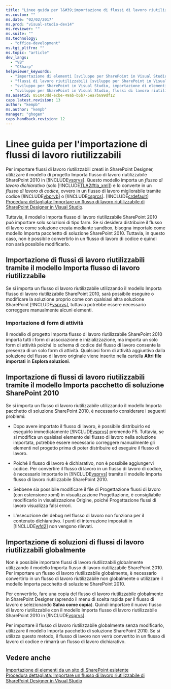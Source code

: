 ```yaml
---
title: "Linee guida per l&#39;importazione di flussi di lavoro riutilizzabili"
ms.custom: ""
ms.date: "02/02/2017"
ms.prod: "visual-studio-dev14"
ms.reviewer: ""
ms.suite: ""
ms.technology: 
  - "office-development"
ms.tgt_pltfrm: ""
ms.topic: "article"
dev_langs: 
  - "VB"
  - "CSharp"
helpviewer_keywords: 
  - "importazione di elementi [sviluppo per SharePoint in Visual Studio]"
  - "flussi di lavoro riutilizzabili [sviluppo per SharePoint in Visual Studio]"
  - "sviluppo per SharePoint in Visual Studio, importazione di elementi"
  - "sviluppo per SharePoint in Visual Studio, flussi di lavoro riutilizzabili"
ms.assetid: 851043dd-ecbe-49ab-b5b7-5ea7b699df12
caps.latest.revision: 13
author: "kempb"
ms.author: "kempb"
manager: "ghogen"
caps.handback.revision: 12
---
```

# Linee guida per l&#39;importazione di flussi di lavoro riutilizzabili
  Per importare flussi di lavoro riutilizzabili creati in SharePoint Designer, utilizzare il modello di progetto Importa flusso di lavoro riutilizzabile SharePoint 2010 in [!INCLUDE[vsprvs](../sharepoint/includes/vsprvs-md.md)].  Questo modello importa un *flusso di lavoro* *dichiarativo* \(solo [!INCLUDE[TLA2#tla_xml](../sharepoint/includes/tla2sharptla-xml-md.md)]\) e lo converte in un *flusso di lavoro di codice*, ovvero in un flusso di lavoro migliorabile tramite codice [!INCLUDE[vbprvb](../sharepoint/includes/vbprvb-md.md)] o [!INCLUDE[csprcs](../sharepoint/includes/csprcs-md.md)].  [!INCLUDE[crdefault](../sharepoint/includes/crdefault-md.md)] [Procedura dettagliata: Importare un flusso di lavoro riutilizzabile di SharePoint Designer in Visual Studio](../sharepoint/walkthrough-import-a-sharepoint-designer-reusable-workflow-into-visual-studio.md).  
  
 Tuttavia, il modello Importa flusso di lavoro riutilizzabile SharePoint 2010 può importare solo soluzioni di tipo farm.  Se si desidera distribuire il flusso di lavoro come soluzione creata mediante sandbox, bisogna importalo come modello Importa pacchetto di soluzione SharePoint 2010.  Tuttavia, in questo caso, non è possibile convertirlo in un flusso di lavoro di codice e quindi non sarà possibile modificarlo.  
  
## Importazione di flussi di lavoro riutilizzabili tramite il modello Importa flusso di lavoro riutilizzabile  
 Se si importa un flusso di lavoro riutilizzabile utilizzando il modello Importa flusso di lavoro riutilizzabile SharePoint 2010, sarà possibile eseguire o modificare la soluzione proprio come con qualsiasi altra soluzione SharePoint [!INCLUDE[vsprvs](../sharepoint/includes/vsprvs-md.md)], tuttavia potrebbe essere necessario correggere manualmente alcuni elementi.  
  
### Importazione di form di attività  
 Il modello di progetto Importa flusso di lavoro riutilizzabile SharePoint 2010 importa tutti i form di associazione e inizializzazione, ma importa un solo form di attività poiché lo schema di codice del flusso di lavoro consente la presenza di un solo form di attività.  Qualsiasi form di attività aggiuntivo dalla soluzione del flusso di lavoro originale viene inserito nella cartella **Altri file importati** in **Esplora soluzioni**.  
  
## Importazione di flussi di lavoro riutilizzabili tramite il modello Importa pacchetto di soluzione SharePoint 2010  
 Se si importa un flusso di lavoro riutilizzabile utilizzando il modello Importa pacchetto di soluzione SharePoint 2010, è necessario considerare i seguenti problemi:  
  
-   Dopo avere importato il flusso di lavoro, è possibile distribuirlo ed eseguirlo immediatamente [!INCLUDE[vsprvs](../sharepoint/includes/vsprvs-md.md)] premendo F5.  Tuttavia, se si modifica un qualsiasi elemento del flusso di lavoro nella soluzione importata, potrebbe essere necessario correggere manualmente gli elementi nel progetto prima di poter distribuire ed eseguire il flusso di lavoro.  
  
-   Poiché il flusso di lavoro è dichiarativo, non è possibile aggiungervi codice.  Per convertire il flusso di lavoro in un flusso di lavoro di codice, è necessario importarlo in [!INCLUDE[vsprvs](../sharepoint/includes/vsprvs-md.md)] tramite il modello Importa flusso di lavoro riutilizzabile SharePoint 2010.  
  
-   Sebbene sia possibile modificare il file di Progettazione flussi di lavoro \(con estensione xoml\) in visualizzazione Progettazione, è consigliabile modificarlo in visualizzazione Origine, poiché Progettazione flussi di lavoro visualizza falsi errori.  
  
-   L'esecuzione del debug nel flusso di lavoro non funziona per il contenuto dichiarativo.  I punti di interruzione impostati in [!INCLUDE[wfd2](../sharepoint/includes/wfd2-md.md)] non vengono rilevati.  
  
## Importazione di soluzioni di flussi di lavoro riutilizzabili globalmente  
 Non è possibile importare flussi di lavoro riutilizzabili globalmente utilizzando il modello Importa flusso di lavoro riutilizzabile SharePoint 2010.  Per importare un flusso di lavoro riutilizzabile globalmente, è necessario convertirlo in un flusso di lavoro riutilizzabile non globalmente o utilizzare il modello Importa pacchetto di soluzione SharePoint 2010.  
  
 Per convertirlo, fare una copia del flusso di lavoro riutilizzabile globalmente in SharePoint Designer \(aprendo il menu di scelta rapida per il flusso di lavoro e selezionando **Salva come copia**\).  Quindi importare il nuovo flusso di lavoro riutilizzabile con il modello Importa flusso di lavoro riutilizzabile SharePoint 2010 in [!INCLUDE[vsprvs](../sharepoint/includes/vsprvs-md.md)].  
  
 Per importare il flusso di lavoro riutilizzabile globalmente senza modificarlo, utilizzare il modello Importa pacchetto di soluzione SharePoint 2010.  Se si utilizza questo metodo, il flusso di lavoro non verrà convertito in un flusso di lavoro di codice e rimarrà un flusso di lavoro dichiarativo.  
  
## Vedere anche  
 [Importazione di elementi da un sito di SharePoint esistente](../sharepoint/importing-items-from-an-existing-sharepoint-site.md)   
 [Procedura dettagliata: Importare un flusso di lavoro riutilizzabile di SharePoint Designer in Visual Studio](../sharepoint/walkthrough-import-a-sharepoint-designer-reusable-workflow-into-visual-studio.md)  
  
  